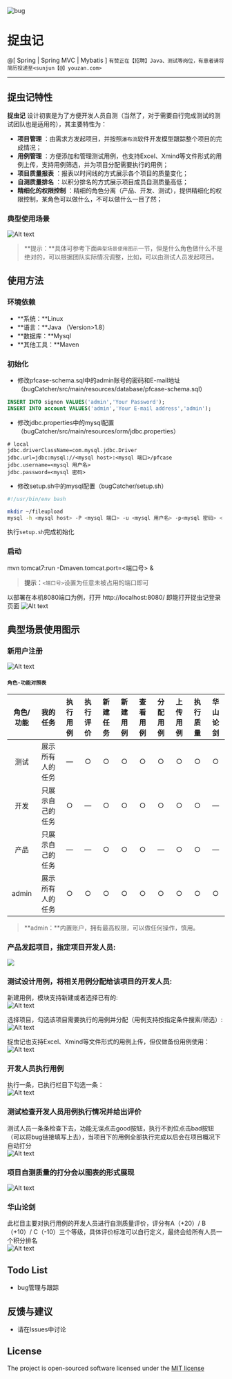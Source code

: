 ![bug](README/capture_bug.png)

# 捉虫记

@[ Spring | Spring MVC | Mybatis ]
`有赞正在【招聘】Java、测试等岗位，有意者请将简历投递至<sunjun【@】youzan.com>`

-------------------

## 捉虫记特性

**捉虫记** 设计初衷是为了方便开发人员自测（当然了，对于需要自行完成测试的测试团队也是适用的），其主要特性为：

- **项目管理** ：由需求方发起项目，并按照`瀑布流`软件开发模型跟踪整个项目的完成情况；
- **用例管理** ：方便添加和管理测试用例，也支持Excel、Xmind等文件形式的用例上传，支持用例筛选，并为项目分配需要执行的用例；
- **项目质量报表** ：报表以时间线的方式展示各个项目的质量变化；
- **自测质量排名** ：以积分排名的方式展示项目成员自测质量高低；
- **精细化的权限控制** ：精细的角色分离（产品、开发、测试），提供精细化的权限控制，某角色可以做什么，不可以做什么一目了然；

### 典型使用场景
![Alt text](README/liu.jpeg)
> **提示：**具体可参考下面`典型场景使用图示`一节，但是什么角色做什么不是绝对的，可以根据团队实际情况调整，比如，可以由测试人员发起项目。

## 使用方法

### 环境依赖
- **系统：**Linux
- **语言：**Java （Version>1.8）
- **数据库：**Mysql
- **其他工具：**Maven

### 初始化
- 修改pfcase-schema.sql中的admin账号的密码和E-mail地址（bugCatcher/src/main/resources/database/pfcase-schema.sql）  
``` sql
INSERT INTO signon VALUES('admin','Your Password');
INSERT INTO account VALUES('admin','Your E-mail address','admin');
```

- 修改jdbc.properties中的mysql配置（bugCatcher/src/main/resources/orm/jdbc.properties）
```
# local
jdbc.driverClassName=com.mysql.jdbc.Driver
jdbc.url=jdbc:mysql://<mysql host>:<mysql 端口>/pfcase
jdbc.username=<mysql 用户名>
jdbc.password=<mysql 密码>
```

- 修改setup.sh中的mysql配置（bugCatcher/setup.sh）
``` bash
#!/usr/bin/env bash

mkdir ~/fileupload
mysql -h <mysql host> -P <mysql 端口> -u <mysql 用户名> -p<mysql 密码> < <上述pfcase-schema.sql文件的绝对路径>
```

执行`setup.sh`完成初始化

### 启动
mvn tomcat7:run -Dmaven.tomcat.port=<端口号> &
>**提示：**`<端口号>`设置为任意未被占用的端口即可

以部署在本机8080端口为例，打开 http://localhost:8080/ 即能打开捉虫记登录页面
![Alt text](README/signin.jpeg)

## 典型场景使用图示
### 新用户注册
![Alt text](README/new.jpeg)

#### `角色-功能对照表`
| 角色/功能 | 我的任务 | 执行用例 | 执行评价 | 新建任务 |  新建用例 | 查看用例 | 分配用例 | 上传用例 | 执行质量 | 华山论剑
| :-: | :-: | :-: | :-: | :-: | :-: | :-: | :-: | :-: | :-: | :-: |
| 测试 | 展示所有人的任务 |  —  | ○   | ○   | ○   |  ○  | ○  | ○   |  ○  |    ○  |
| 开发 | 只展示自己的任务 |○ |   —    |   ○ | ○   |   ○ |  ○ |  ○  |   ○ |   —     |
| 产品 | 只展示自己的任务 |  —  |  —     |  ○  |  ○  |   ○ |  —    |   ○ |  ○  |   —     |
| admin | 展示所有人的任务 |○| ○  |   ○ |  ○  | ○   |  ○  | ○  | ○   | ○  |
>**admin：**内置账户，拥有最高权限，可以做任何操作，慎用。

### 产品发起项目，指定项目开发人员:
<img src="README/new_task.jpeg">

### 测试设计用例，将相关用例分配给该项目的开发人员:
新建用例，模块支持新建或者选择已有的:  
![Alt text](README/new_case.jpeg)

选择项目，勾选该项目需要执行的用例并分配（用例支持按指定条件搜索/筛选）:  
![Alt text](README/fenpei.jpeg)

捉虫记也支持Excel、Xmind等文件形式的用例上传，但仅做备份用例使用：  
![Alt text](README/upload.jpeg)


### 开发人员执行用例
执行一条，已执行栏目下勾选一条：  
![Alt text](README/my.jpeg)

### 测试检查开发人员用例执行情况并给出评价
测试人员一条条检查下去，功能无误点击good按钮，执行不到位点击bad按钮（可以将bug链接填写上去），当项目下的用例全部执行完成以后会在项目概况下自动打分  
![Alt text](README/pingfen.jpeg)

### 项目自测质量的打分会以图表的形式展现
![Alt text](README/pic.jpeg)

### 华山论剑
此栏目主要对执行用例的开发人员进行自测质量评价，评分有A（+20）/ B（+10）/ C（-10）三个等级，具体评价标准可以自行定义，最终会给所有人员一个积分排名  
![Alt text](README/jian.jpeg)

## Todo List
- bug管理与跟踪

## 反馈与建议
- 请在Issues中讨论

## License

The project is open-sourced software licensed under the [MIT license][1]


[1]: https://opensource.org/licenses/MIT